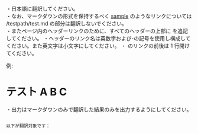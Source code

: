 ・日本語に翻訳してください。  
・なお、マークダウンの形式を保持するべく [sample](/testpath/test.md) のようなリンクについては /testpath/test.md の部分は翻訳しないでください。  
・またページ内のヘッダーリンクのために、すべてのヘッダーの上部に <a name=ヘッダーのリンク名></a> を追記してください。
・ヘッダーのリンク名は英数字および-の記号を使用し構成してください。また英文字は小文字にしてください。
・<a></a> のリンクの前後は 1 行開けてください。

例:

<a name=test-a-b-c></a>

# テスト A B C

・出力はマークダウンのみで翻訳した結果のみを出力するようにしてください。 
```markdown のようなフォーマットで始める必要はありません。マークダウンの翻訳結果のみを出力してください。

以下が翻訳対象です：

